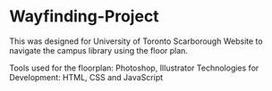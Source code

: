 # Wayfinding-Project

This was designed for University of Toronto Scarborough Website to navigate the campus library using the floor plan.

Tools used for the floorplan: Photoshop, Illustrator
Technologies for Development: HTML, CSS and JavaScript

